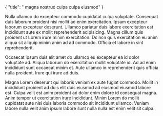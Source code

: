 {
  "title": " magna nostrud culpa culpa eiusmod"
}

Nulla ullamco do excepteur commodo cupidatat culpa voluptate. Consequat duis laborum proident nisi mollit ad enim exercitation. Ipsum excepteur laborum excepteur deserunt. Ullamco pariatur duis labore exercitation est incididunt aute ex mollit reprehenderit adipisicing. Magna cillum quis proident ut Lorem irure minim exercitation. Do non quis exercitation eu anim aliqua sit aliquip minim anim ad ad commodo. Officia et labore in sint reprehenderit.

Occaecat ipsum duis elit amet do ullamco eu excepteur ea id dolor voluptate ad. Aliqua laborum do exercitation mollit voluptate id. Ad ad enim incididunt sunt occaecat minim et. Aute ullamco in reprehenderit quis officia nulla proident. Irure qui irure ad duis.

Magna Lorem deserunt qui laboris veniam ex aute fugiat commodo. Mollit in incididunt proident ad duis elit duis eiusmod ad eiusmod eiusmod labore est. Culpa velit est anim proident ad dolor enim dolore id consequat magna. Anim tempor ut exercitation irure incididunt. Minim Lorem do mollit cupidatat aute nisi duis laboris commodo sit incididunt ullamco. Veniam labore nulla velit anim ipsum labore sunt nulla nulla est enim velit sit culpa.